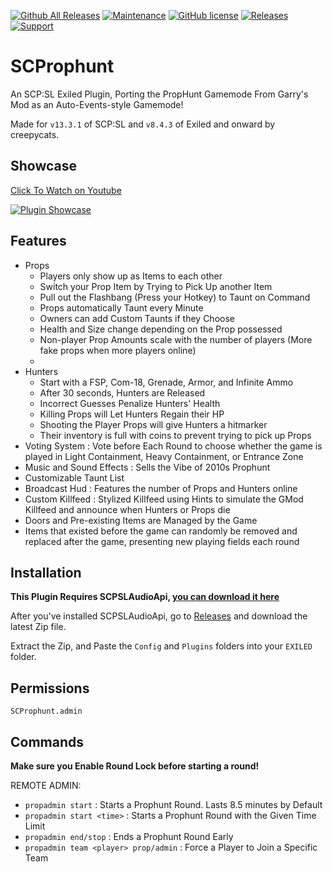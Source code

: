 [![Github All Releases](https://img.shields.io/github/downloads/creepycats/SCProphunt/total.svg)](https://github.com/creepycats/SCProphunt/releases) [![Maintenance](https://img.shields.io/badge/Maintained%3F-yes-green.svg)](https://github.com/creepycats/SCProphunt/graphs/commit-activity) [![GitHub license](https://img.shields.io/github/license/Naereen/StrapDown.js.svg)](https://github.com/creepycats/SCProphunt/blob/main/LICENSE)
<a href="https://github.com/creepycats/SCProphunt/releases"><img src="https://img.shields.io/github/v/release/creepycats/SCProphunt?include_prereleases&label=Release" alt="Releases"></a>
<a href="https://discord.gg/PyUkWTg"><img src="https://img.shields.io/discord/656673194693885975?color=%23aa0000&label=EXILED" alt="Support"></a>

# SCProphunt
An SCP:SL Exiled Plugin, Porting the PropHunt Gamemode From Garry's Mod as an Auto-Events-style Gamemode!

Made for `v13.3.1` of SCP:SL and `v8.4.3` of Exiled and onward by creepycats.

## Showcase
[Click To Watch on Youtube](http://www.youtube.com/watch?v=1za77upqP_A)

[![Plugin Showcase](http://img.youtube.com/vi/1za77upqP_A/0.jpg)](http://www.youtube.com/watch?v=1za77upqP_A "I Brought PROPHUNT to SCP: SECRET LABORATORY | Multiplayer Highlights")

## Features
- Props
    - Players only show up as Items to each other
    - Switch your Prop Item by Trying to Pick Up another Item
    - Pull out the Flashbang (Press your Hotkey) to Taunt on Command
    - Props automatically Taunt every Minute
    - Owners can add Custom Taunts if they Choose
    - Health and Size change depending on the Prop possessed
    - Non-player Prop Amounts scale with the number of players (More fake props when more players online)
    - 
- Hunters
    - Start with a FSP, Com-18, Grenade, Armor, and Infinite Ammo
    - After 30 seconds, Hunters are Released
    - Incorrect Guesses Penalize Hunters' Health
    - Killing Props will Let Hunters Regain their HP
    - Shooting the Player Props will give Hunters a hitmarker
    - Their inventory is full with coins to prevent trying to pick up Props
- Voting System : Vote before Each Round to choose whether the game is played in Light Containment, Heavy Containment, or Entrance Zone
- Music and Sound Effects : Sells the Vibe of 2010s Prophunt
- Customizable Taunt List
- Broadcast Hud : Features the number of Props and Hunters online
- Custom Killfeed : Stylized Killfeed using Hints to simulate the GMod Killfeed and announce when Hunters or Props die
- Doors and Pre-existing Items are Managed by the Game
- Items that existed before the game can randomly be removed and replaced after the game, presenting new playing fields each round

## Installation
**This Plugin Requires SCPSLAudioApi, [you can download it here](https://github.com/CedModV2/SCPSLAudioApi/releases)**

After you've installed SCPSLAudioApi, go to [Releases](https://github.com/creepycats/SCProphunt/releases) and download the latest Zip file.

Extract the Zip, and Paste the `Config` and `Plugins` folders into your `EXILED` folder.

## Permissions
`SCProphunt.admin`

## Commands
**Make sure you Enable Round Lock before starting a round!**

REMOTE ADMIN:
- `propadmin start` : Starts a Prophunt Round. Lasts 8.5 minutes by Default
- `propadmin start <time>` : Starts a Prophunt Round with the Given Time Limit
- `propadmin end/stop` : Ends a Prophunt Round Early
- `propadmin team <player> prop/admin` : Force a Player to Join a Specific Team
